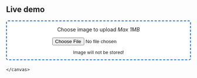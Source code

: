 <style>
    #form {
        background: white;
        border-radius: 5px;
        border: 2px dashed #2268b2;
        border-image: none;
        max-width: 500px;
        margin-left: auto;
        margin-right: auto;
        text-align: center;
    }

    #container {
        #text-align: center;
        #margin-left: auto;
        #margin-right: auto;
    }

    #canvas {
        #display: none;
    }
    
    .privacy {
        font-size: 12px;
    }
</style>

## Live demo
<div id="form">
    <p>Choose image to upload <i>Max 1MB</i></p>
    <input type="file" id="file" accept="image/*" />
    <p class="privacy">Image will not be stored!</p>
</div>
<div id="container">
    <h4 id="message"></h4>
    <canvas id="canvas">

    </canvas>
</div>
<script src="script.js"></script>
